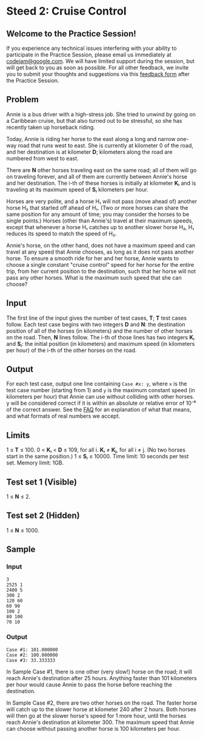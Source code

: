 # Steed 2: Cruise Control
## Welcome to the Practice Session!
If you experience any technical issues interfering with your ability to
participate in the Practice Session, please email us immediately at
codejam@google.com. We will have limited support during the session, but will
get back to you as soon as possible. For all other feedback, we invite you to
submit your thoughts and suggestions via this
[feedback form](https://docs.google.com/forms/d/e/1FAIpQLSfE09X8Zdotkf8FYe-YczYs2eUBZtOC1yoxObpJrQiMAo0Qqg/viewform)
after the Practice Session.

## Problem
Annie is a bus driver with a high-stress job. She tried to unwind by going on a
Caribbean cruise, but that also turned out to be stressful, so she has recently
taken up horseback riding.

Today, Annie is riding her horse to the east along a long and narrow one-way
road that runs west to east. She is currently at kilometer 0 of the road, and
her destination is at kilometer **D**; kilometers along the road are numbered
from west to east.

There are **N** other horses traveling east on the same road; all of them will
go on traveling forever, and all of them are currently between Annie's horse
and her destination. The i-th of these horses is initially at kilometer **Kᵢ**
and is traveling at its maximum speed of **Sᵢ** kilometers per hour.

Horses are very polite, and a horse H₁ will not pass (move ahead of) another
horse H₂ that started off ahead of H₁. (Two or more horses can share the same
position for any amount of time; you may consider the horses to be single
points.) Horses (other than Annie's) travel at their maximum speeds, except
that whenever a horse H₁ catches up to another slower horse H₂, H₁ reduces its
speed to match the speed of H₂.

Annie's horse, on the other hand, does not have a maximum speed and can travel
at any speed that Annie chooses, as long as it does not pass another horse. To
ensure a smooth ride for her and her horse, Annie wants to choose a single
constant "cruise control" speed for her horse for the entire trip, from her
current position to the destination, such that her horse will not pass any
other horses. What is the maximum such speed that she can choose?

## Input
The first line of the input gives the number of test cases, **T**; **T** test
cases follow. Each test case begins with two integers **D** and **N**: the
destination position of all of the horses (in kilometers) and the number of
other horses on the road. Then, **N** lines follow. The i-th of those lines has
two integers **Kᵢ** and **Sᵢ**: the initial position (in kilometers) and
maximum speed (in kilometers per hour) of the i-th of the other horses on the
road.

## Output
For each test case, output one line containing `Case #x: y`, where `x` is the
test case number (starting from 1) and `y` is the maximum constant speed (in
kilometers per hour) that Annie can use without colliding with other horses. y
will be considered correct if it is within an absolute or relative error of
10⁻⁶ of the correct answer. See the
[FAQ](https://codejam.withgoogle.com/codejam/resources/faq#real-number-behavior)
for an explanation of what that means, and what formats of real numbers we
accept.

## Limits
1 ≤ **T** ≤ 100.
0 < **Kᵢ** < **D** ≤ 109, for all i.
**Kᵢ** ≠ **Kⱼ**, for all i ≠ j. (No two horses start in the same position.)
1 ≤ **Sᵢ** ≤ 10000.
Time limit: 10 seconds per test set.
Memory limit: 1GB.

## Test set 1 (Visible)
1 ≤ **N** ≤ 2.

## Test set 2 (Hidden)
1 ≤ **N** ≤ 1000.

## Sample
### Input
```
3
2525 1
2400 5
300 2
120 60
60 90
100 2
80 100
70 10
```

### Output
```
Case #1: 101.000000
Case #2: 100.000000
Case #3: 33.333333
```

In Sample Case #1, there is one other (very slow!) horse on the road; it will
reach Annie's destination after 25 hours. Anything faster than 101 kilometers
per hour would cause Annie to pass the horse before reaching the destination.

In Sample Case #2, there are two other horses on the road. The faster horse
will catch up to the slower horse at kilometer 240 after 2 hours. Both horses
will then go at the slower horse's speed for 1 more hour, until the horses
reach Annie's destination at kilometer 300. The maximum speed that Annie can
choose without passing another horse is 100 kilometers per hour.
